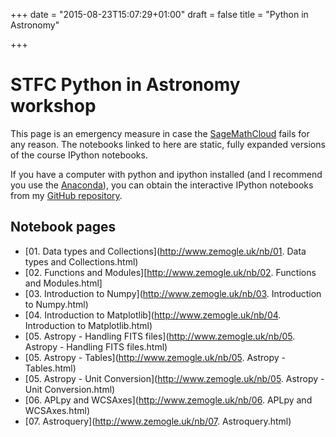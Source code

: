 +++
date = "2015-08-23T15:07:29+01:00"
draft = false
title = "Python in Astronomy"

+++

# STFC Python in Astronomy workshop

This page is an emergency measure in case the [SageMathCloud](http://cloud.sagemath.com) fails for any reason. The notebooks linked to here are static, fully expanded versions of the course IPython notebooks.

If you have a computer with python and ipython installed (and I recommend you use the [Anaconda](https://store.continuum.io/cshop/anaconda/)), you can obtain the interactive IPython notebooks from my [GitHub repository](https://github.com/zemogle/python4cardiff/).

## Notebook pages
* [01. Data types and Collections](http://www.zemogle.uk/nb/01. Data types and Collections.html)
* [02. Functions and Modules][http://www.zemogle.uk/nb/02. Functions and Modules.html]
* [03. Introduction to Numpy](http://www.zemogle.uk/nb/03. Introduction to Numpy.html)
* [04. Introduction to Matplotlib](http://www.zemogle.uk/nb/04. Introduction to Matplotlib.html)
* [05. Astropy - Handling FITS files](http://www.zemogle.uk/nb/05. Astropy - Handling FITS files.html)
* [05. Astropy - Tables](http://www.zemogle.uk/nb/05. Astropy - Tables.html)
* [05. Astropy - Unit Conversion](http://www.zemogle.uk/nb/05. Astropy - Unit Conversion.html)
* [06. APLpy and WCSAxes](http://www.zemogle.uk/nb/06. APLpy and WCSAxes.html)
* [07. Astroquery](http://www.zemogle.uk/nb/07. Astroquery.html)
